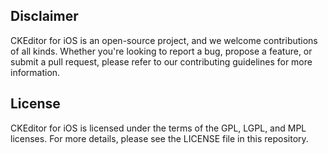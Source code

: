 ## Disclaimer

CKEditor for iOS is an open-source project, and we welcome contributions of all kinds. Whether you're looking to report a bug, propose a feature, or submit a pull request, please refer to our contributing guidelines for more information.

## License

CKEditor for iOS is licensed under the terms of the GPL, LGPL, and MPL licenses. For more details, please see the LICENSE file in this repository.
